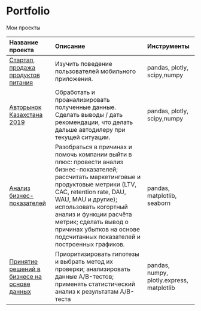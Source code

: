# Portfolio
Мои проекты

| Название проекта                  | Описание                                        | Инструменты                 |
| :-------------------------------- | :-----------------------------------------------|:---------------------------|
|[Стартап, продажа продуктов питания](https://github.com/Polinailinet/Portfolio/blob/main/Startup.ipynb ) | Изучить поведение пользователей мобильного приложения.  | pandas, plotly, scipy,numpy |
|[Авторынок Казахстана 2019](https://github.com/Polinailinet/Portfolio/blob/main/Auto_KZ_2019.ipynb)| Обработать и проанализировать полученные данные. Сделать выводы / дать рекомендации, что делать дальше автодилеру при текущей ситуации.|pandas, plotly, scipy,numpy|
|[Анализ бизнес-показателей](https://github.com/Polinailinet/Portfolio/blob/main/Analysis_of_business_indicators.ipynb)|Разобраться в причинах и помочь компании выйти в плюс: провести анализ бизнес-показателей; рассчитать маркетинговые и продуктовые метрики (LTV, CAC, retention rate, DAU, WAU, MAU и другие); использовать когортный анализ и функции расчёта метрик; сделать вывод о причинах убытков на основе подсчитанных показателей и построенных графиков.|pandas, matplotlib, seaborn|
|[Принятие решений в бизнесе на основе данных](https://github.com/Polinailinet/Portfolio/blob/main/Data_driven%20business%20decision%20making.ipynb)|Приоритизировать гипотезы и выбрать метод их проверки; анализировать данные A/B-тестов; применять статистический анализ к результатам A/B-теста| pandas, numpy, plotly.express, matplotlib
